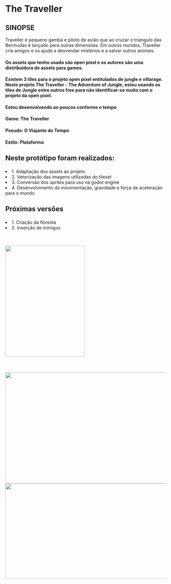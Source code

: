 # The Traveller

## SINOPSE
Traveller é pequeno gambá e piloto de avião que ao cruzar o triangulo das Bermudas é lançado para outras dimensões. Em outros mundos, Traveller cria amigos e os ajuda a desvendar mistérios e a salvar outros animais.

#### Os assets que tenho usado são open pixel e os autores são uma distribuidora de assets para games.
#### Existem 3 tiles para o projeto open pixel entitulados de jungle e villarage. Neste projeto The Traveller - The Adventure of Jungle, estou usando os tiles de Jungle entre outros free para não identificar-se muito com o projeto da open pixel.

#### Estou desenvolvendo ao poucos conforme o tempo


#### Game: The Traveller
#### Pseudo: O Viajante do Tempo
#### Estilo: Plataforma

## <p>Neste protótipo foram realizados:</p>
<o>
  <li>1. Adaptação dos assets ao projeto</li>
  <li>2. Vetorização das imagens utilizadas do tileset</li>
  <li>3. Conversão dos sprites para uso na godot engine</li>
  <li>4. Desenvolvimento da movimentação, gravidade e força de aceleração para o mundo</li>  
</ol>

## <p>Próximas versões</p>
<o>
  <li>1. Criação da floresta</li>
  <li>2. Inserção de inimigos</li>
</o>

<br><br>
<img src="https://s18.postimg.org/ydp6mtxhl/Sem-_T_tulo-1.png" width="250" height="350">

<br><br>
<img src="https://s18.postimg.org/6b17fvazt/image.png" width="600" height="350">
<img src="https://s18.postimg.org/5y9t9mnk9/image.png" width="900" height="300">
